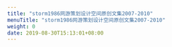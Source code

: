 ```yaml
---
title: "storm1986网游策划设计空间原创文集2007-2010"
menuTitle: "storm1986网游策划设计空间原创文集2007-2010"
weight: 0
date: 2019-08-30T15:13:01+08:00
---
```

